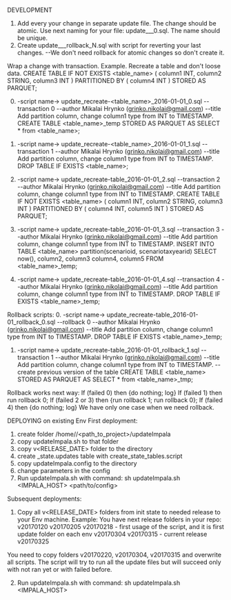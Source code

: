 
DEVELOPMENT
1) Add every your change in separate update file. The change should be atomic. Use next naming for your file: update_<short description>_<year>_<month>_<day>_0.sql.
The name should be unique.
2) Create update_<short description>_<year>_<month>_<day>_rollback_N.sql with script for reverting your last changes.
--We don't need rollback for atomic changes so don't create it.

Wrap a change with transaction.
Example. Recreate a table and don't loose data.
CREATE TABLE IF NOT EXISTS <table_name> (
  column1 INT,
  column2 STRING,
  column3 INT
)
PARTITIONED BY (
  column4 INT
)
STORED AS PARQUET;


0. -script name-> update_recreate-<table_name>_2016-01-01_0.sql
--transaction 0
--author Mikalai Hrynko (grinko.nikolai@gmail.com)
--title Add partition column, change column1 type from INT to TIMESTAMP. 
CREATE TABLE <table_name>_temp STORED AS PARQUET AS SELECT * from <table_name>;

1. -script name-> update_recreate-<table_name>_2016-01-01_1.sql
--transaction 1
--author Mikalai Hrynko (grinko.nikolai@gmail.com)
--title Add partition column, change column1 type from INT to TIMESTAMP.
DROP TABLE IF EXISTS <table_name>;

2. -script name-> update_recreate-table_2016-01-01_2.sql
--transaction 2
--author Mikalai Hrynko (grinko.nikolai@gmail.com)
--title Add partition column, change column1 type from INT to TIMESTAMP. 
CREATE TABLE IF NOT EXISTS <table_name> (
  column1 INT,
  column2 STRING,
  column3 INT
)
PARTITIONED BY (
  column4 INT,
  column5 INT
)
STORED AS PARQUET;

3. -script name-> update_recreate-table_2016-01-01_3.sql
--transaction 3
--author Mikalai Hrynko (grinko.nikolai@gmail.com)
--title Add partition column, change column1 type from INT to TIMESTAMP.
INSERT INTO TABLE <table_name> partition(scenarioid, scenariotaxyearid)
SELECT
  now(),
  column2,
  column3
  column4,
  column5
FROM
<table_name>_temp;

4. -script name-> update_recreate-table_2016-01-01_4.sql
--transaction 4
--author Mikalai Hrynko (grinko.nikolai@gmail.com)
--title Add partition column, change column1 type from INT to TIMESTAMP.
DROP TABLE IF EXISTS <table_name>_temp;


Rollback scripts:
0. -script name-> update_recreate-table_2016-01-01_rollback_0.sql
--rollback 0
--author Mikalai Hrynko (grinko.nikolai@gmail.com)
--title Add partition column, change column1 type from INT to TIMESTAMP.
DROP TABLE IF EXISTS <table_name>_temp;

1. -script name-> update_recreate-table_2016-01-01_rollback_1.sql
--transaction 1
--author Mikalai Hrynko (grinko.nikolai@gmail.com)
--title Add partition column, change column1 type from INT to TIMESTAMP.
--create previous version of the table
CREATE TABLE <table_name> STORED AS PARQUET AS SELECT * from <table_name>_tmp;

Rollback works next way:
If (failed 0) then {do nothing; log}
If (failed 1) then run rollback 0;
If (failed 2 or 3) then {run rollback 1; run rollback 0};
If (failed 4) then {do nothing; log}
We have only one case when we need rollback.



DEPLOYING on existing Env
First deployment:
1) create folder /home/<user>/<path_to_project>/updateImpala
2) copy updateImpala.sh to that folder
3) copy v<RELEASE_DATE> folder to the directory
4) create <ENV>_state.updates table with create_state_tables.script
5) copy updateImpala.config to the directory
6) change parameters in the config
7) Run updateImpala.sh with command:
    sh updateImpala.sh <IMPALA_HOST> <ENV> <path/to/config>

Subsequent deployments:
1) Copy all v<RELEASE_DATE> folders from init state to needed release to your Env machine.
Example:
You have next release folders in your repo:
v20170120
v20170205
v20170218 - first usage of the script, and it is first update folder on each env
v20170304
v20170315 - current release
v20170325

You need to copy folders v20170220, v20170304, v20170315 and overwrite all scripts.
The script will try to run all the update files but will succeed only with not ran yet or with failed before.

2) Run updateImpala.sh with command:
 sh updateImpala.sh <IMPALA_HOST> <ENV>


